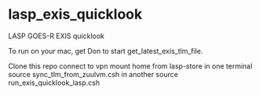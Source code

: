 # lasp_exis_quicklook
LASP GOES-R EXIS quicklook

To run on your mac, get Don to start get_latest_exis_tlm_file.

Clone this repo
connect to vpn
mount home from lasp-store
in one terminal source sync_tlm_from_zuulvm.csh
in another source run_exis_quicklook_lasp.csh

